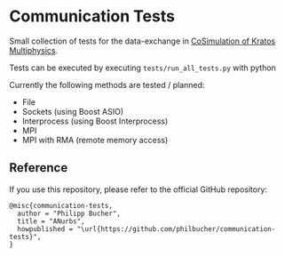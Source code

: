 # Communication Tests

Small collection of tests for the data-exchange in [CoSimulation of Kratos Multiphysics](https://github.com/KratosMultiphysics/Kratos/tree/master/applications/CoSimulationApplication).

Tests can be executed by executing `tests/run_all_tests.py` with python

Currently the following methods are tested / planned:
- File
- Sockets (using Boost ASIO)
- Interprocess (using Boost Interprocess)
- MPI
- MPI with RMA (remote memory access)

## Reference

If you use this repository, please refer to the official GitHub repository:

```
@misc{communication-tests,
  author = "Philipp Bucher",
  title = "ANurbs",
  howpublished = "\url{https://github.com/philbucher/communication-tests}",
}
```
